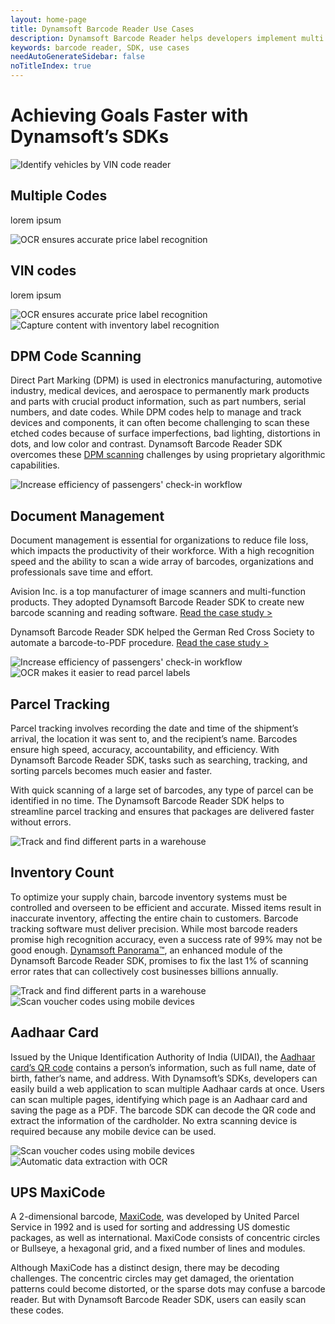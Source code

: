 ```yaml
---
layout: home-page
title: Dynamsoft Barcode Reader Use Cases
description: Dynamsoft Barcode Reader helps developers implement multi codes scanning, VIN codes recognition, document management, parcel tracking and more
keywords: barcode reader, SDK, use cases
needAutoGenerateSidebar: false
noTitleIndex: true
---
```


# Achieving Goals Faster with Dynamsoft’s SDKs

<div class="usecaseItemList">
  <a class="anchor" id="VinScan"></a>
  <div class="usecaseItem">
    <div class="useCaseImg">
      <img src="https://www.dynamsoft.com/webres/wwwroot/images/banner/DLR/dlr-usecase1.png"
        alt="Identify vehicles by VIN code reader">
    </div>
    <div class="useCaseDetail">
      <h2 id="multiple-codes">Multiple Codes</h2>
      <p>lorem ipsum</p>
    </div>
  </div>
  <a class="anchor" id="Retail"></a>
  <div class="usecaseItem">
    <div class="useCaseImg first">
      <img src="https://www.dynamsoft.com/webres/wwwroot/images/banner/DLR/dlr-usecase2.png"
        alt="OCR ensures accurate price label recognition">
    </div>
    <div class="useCaseDetail">
      <h2 id="vin-codes">VIN codes</h2>
      <p>lorem ipsum</p>
    </div>
    <div class="useCaseImg second">
      <img src="https://www.dynamsoft.com/webres/wwwroot/images/banner/DLR/dlr-usecase2.png"
        alt="OCR ensures accurate price label recognition">
    </div>
  </div>
  <a class="anchor" id="Inventory"></a>
  <div class="usecaseItem">
    <div class="useCaseImg">
      <img src="https://www.dynamsoft.com/webres/wwwroot/images/banner/DLR/dlr-usecase3.png"
        alt="Capture content with inventory label recognition">
    </div>
    <div class="useCaseDetail">
      <h2 id="dpm-code-scanning">DPM Code Scanning</h2>
      <p>Direct Part Marking (DPM) is used in electronics manufacturing, automotive industry, medical devices, and
        aerospace to permanently mark products and parts with crucial product information, such as part numbers, serial
        numbers, and date codes. While DPM codes help to manage and track devices and components, it can often become
        challenging to scan these etched codes because of surface imperfections, bad lighting, distortions in dots, and
        low color and contrast. Dynamsoft Barcode Reader SDK overcomes these <a
          href="https://www.dynamsoft.com/Products/direct-part-marking.aspx">DPM scanning</a> challenges by using
        proprietary algorithmic capabilities.</p>
    </div>
  </div>
  <a class="anchor" id="IDCards"></a>
  <div class="usecaseItem">
    <div class="useCaseImg first">
      <img src="https://www.dynamsoft.com/webres/wwwroot/images/banner/DLR/dlr-usecase4.png"
        alt="Increase efficiency of passengers' check-in workflow">
    </div>
    <div class="useCaseDetail">
      <h2 id="document-management">Document Management</h2>
      <p>Document management is essential for organizations to reduce file loss, which impacts the productivity of their
        workforce. With a high recognition speed and the ability to scan a wide array of barcodes, organizations and
        professionals save time and effort.</p>
      <p>Avision Inc. is a top manufacturer of image scanners and multi-function products. They adopted Dynamsoft Barcode Reader SDK to create new barcode scanning and reading software. <a
        href="https://www.dynamsoft.com/Company/case-study-Avision.aspx">Read the case study &gt;</a></p>
      <p>Dynamsoft Barcode Reader SDK helped the German Red Cross Society to automate a barcode-to-PDF procedure. <a
          href="https://www.dynamsoft.com/Company/case-study-Avision.aspx">Read the case study &gt;</a></p>
    </div>
    <div class="useCaseImg second">
      <img src="https://www.dynamsoft.com/webres/wwwroot/images/banner/DLR/dlr-usecase4.png"
        alt="Increase efficiency of passengers' check-in workflow">
    </div>
  </div>
  <a class="anchor" id="Transport"></a>
  <div class="usecaseItem">
    <div class="useCaseImg">
      <img src="https://www.dynamsoft.com/webres/wwwroot/images/banner/DLR/dlr-usecase7.png"
        alt="OCR makes it easier to read parcel labels">
    </div>
    <div class="useCaseDetail">
          <h2 id="parcel-tracking">Parcel Tracking</h2>
      <p>Parcel tracking involves recording the date and time of the shipment’s arrival, the location it was sent to,
        and the recipient’s name. Barcodes ensure high speed, accuracy, accountability, and efficiency. With Dynamsoft
        Barcode Reader SDK, tasks such as searching, tracking, and sorting parcels becomes much easier and faster.</p>
      <p>With quick scanning of a large set of barcodes, any type of parcel can be identified in no time. The Dynamsoft
        Barcode Reader SDK helps to streamline parcel tracking and ensures that packages are delivered faster without
        errors.</p>
    </div>
  </div>
    <a class="anchor" id="Tracking"></a>
  <div class="usecaseItem">
    <div class="useCaseImg first">
      <img src="https://www.dynamsoft.com/webres/wwwroot/images/banner/DLR/dlr-usecase6.png"
        alt="Track and find different parts in a warehouse">
    </div>
    <div class="useCaseDetail">
      <h2 id="inventory-count">Inventory Count</h2>
      <p>To optimize your supply chain, barcode inventory systems must be controlled and overseen to be efficient and
        accurate. Missed items result in inaccurate inventory, affecting the entire chain to customers. Barcode tracking
        software must deliver precision. While most barcode readers promise high recognition accuracy, even a success
        rate of 99% may not be good enough. <a
          href="https://officecn.dynamsoft.com:808/Products/barcode-inventory-system.aspx">Dynamsoft Panorama™</a>, an
        enhanced module of the Dynamsoft Barcode Reader SDK, promises to fix the last 1% of scanning error rates that
        can collectively cost businesses billions annually.</p>
    </div>
    <div class="useCaseImg second">
      <img src="https://www.dynamsoft.com/webres/wwwroot/images/banner/DLR/dlr-usecase6.png"
        alt="Track and find different parts in a warehouse">
    </div>
  </div>
  <a class="anchor" id="Voucher"></a>
  <div class="usecaseItem">
    <div class="useCaseImg first">
      <img src="https://www.dynamsoft.com/webres/wwwroot/images/banner/DLR/dlr-usecase8.png"
        alt="Scan voucher codes using mobile devices">
    </div>
    <div class="useCaseDetail">
          <h2 id="aadhaar-card">Aadhaar Card</h2>
      <p>Issued by the Unique Identification Authority of India (UIDAI), the <a
          href="https://www.dynamsoft.com/blog/insights/how-to-extract-aadhaar-card-information/">Aadhaar card’s QR
          code</a> contains a person’s information, such as full name, date of birth, father’s name, and address.
        With Dynamsoft’s SDKs, developers can easily build a web application to scan multiple Aadhaar cards at once.
        Users can scan multiple pages, identifying which page is an Aadhaar card and saving the page as a PDF. The
        barcode SDK can decode the QR code and extract the information of the cardholder. No extra scanning device is
        required because any mobile device can be used.</p>
    </div>
    <div class="useCaseImg second">
      <img src="https://www.dynamsoft.com/webres/wwwroot/images/banner/DLR/dlr-usecase8.png"
        alt="Scan voucher codes using mobile devices">
    </div>
  </div>
  <a class="anchor" id="Automatic"></a>
  <div class="usecaseItem">
    <div class="useCaseImg">
      <img src="https://www.dynamsoft.com/webres/wwwroot/images/banner/DLR/dlr-usecase9.png"
        alt="Automatic data extraction with OCR">
    </div>
    <div class="useCaseDetail">
      <h2 id="ups-maxicode">UPS MaxiCode</h2>
      <p>A 2-dimensional barcode, <a href="https://www.dynamsoft.com/Barcode-Types/MaxiCode.aspx">MaxiCode</a>, was
        developed by United Parcel Service in 1992 and is used for sorting and addressing US domestic packages, as well
        as international. MaxiCode consists of concentric circles or Bullseye, a hexagonal grid, and a fixed number of
        lines and modules.</p>
      <p>Although MaxiCode has a distinct design, there may be decoding challenges. The concentric circles may get
        damaged, the orientation patterns could become distorted, or the sparse dots may confuse a barcode reader. But
        with Dynamsoft Barcode Reader SDK, users can easily scan these codes.</p>
    </div>
  </div>
</div>